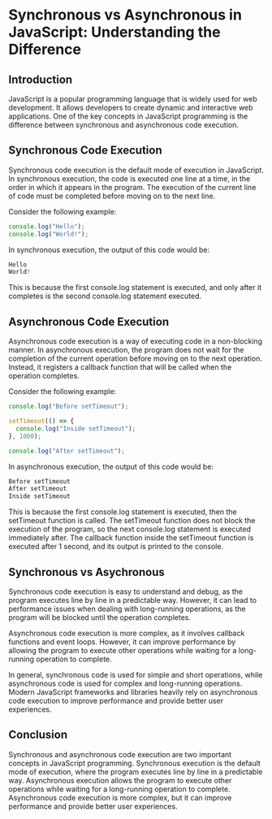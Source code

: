 # Synchronous vs Asynchronous in JavaScript: Understanding the Difference

## Introduction

JavaScript is a popular programming language that is widely used for web development. It allows developers to create dynamic and interactive web applications. One of the key concepts in JavaScript programming is the difference between synchronous and asynchronous code execution.

## Synchronous Code Execution

Synchronous code execution is the default mode of execution in JavaScript. In synchronous execution, the code is executed one line at a time, in the order in which it appears in the program. The execution of the current line of code must be completed before moving on to the next line.

Consider the following example:

```javascript
console.log("Hello");
console.log("World!");
```

In synchronous execution, the output of this code would be:

```javascript
Hello
World!
```

This is because the first console.log statement is executed, and only after it completes is the second console.log statement executed.

## Asynchronous Code Execution

Asynchronous code execution is a way of executing code in a non-blocking manner. In asynchronous execution, the program does not wait for the completion of the current operation before moving on to the next operation. Instead, it registers a callback function that will be called when the operation completes.

Consider the following example:

```javascript
console.log("Before setTimeout");

setTimeout(() => {
  console.log("Inside setTimeout");
}, 1000);

console.log("After setTimeout");
```

In asynchronous execution, the output of this code would be:

```javascript
Before setTimeout
After setTimeout
Inside setTimeout
```

This is because the first console.log statement is executed, then the setTimeout function is called. The setTimeout function does not block the execution of the program, so the next console.log statement is executed immediately after. The callback function inside the setTimeout function is executed after 1 second, and its output is printed to the console.

## Synchronous vs Asychronous

Synchronous code execution is easy to understand and debug, as the program executes line by line in a predictable way. However, it can lead to performance issues when dealing with long-running operations, as the program will be blocked until the operation completes.

Asynchronous code execution is more complex, as it involves callback functions and event loops. However, it can improve performance by allowing the program to execute other operations while waiting for a long-running operation to complete.

In general, synchronous code is used for simple and short operations, while asynchronous code is used for complex and long-running operations. Modern JavaScript frameworks and libraries heavily rely on asynchronous code execution to improve performance and provide better user experiences.

## Conclusion

Synchronous and asynchronous code execution are two important concepts in JavaScript programming. Synchronous execution is the default mode of execution, where the program executes line by line in a predictable way. Asynchronous execution allows the program to execute other operations while waiting for a long-running operation to complete. Asynchronous code execution is more complex, but it can improve performance and provide better user experiences.